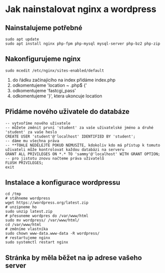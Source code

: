 # Jak nainstalovat nginx a wordpress
## Nainstalujeme potřebné
```
sudo apt update 
sudo apt install nginx php-fpm php-mysql mysql-server php-bz2 php-zip
```
## Nakonfigurujeme nginx
```
sudo mcedit /etc/nginx/sites-enabled/default
```
1. do řádku začínajícího na index přidáme index.php
2. odkomentujeme 'location ~ \.php$ {'
3. odkomentujeme 'fastcgi_pass'
4. odkomentujeme '}', ktera ukoncuje location

## Přidáme nového uživatele do databáze
```
-- vytvoříme nového uživatele
-- můžete změnit první 'student' za vaše uživatelské jméno a druhé 'student' za vaše heslo
CREATE USER 'student'@'localhost' IDENTIFIED BY 'student';
-- dáme mu všechna práva
-- **TOHLE NEDĚLEJTE POKUD NEMUSÍTE, kdokoliv kdo má přístup k tomuto uživateli může kontrolovat každou databázi na serveru
GRANT ALL PRIVILEGES ON *.* TO 'sammy'@'localhost' WITH GRANT OPTION;
-- pro jistotu znovu načteme práva uživatelů
FLUSH PRIVILEGES;
exit
```
## Instalace a konfigurace wordpressu
```
cd /tmp
# stáhneme wordpress
wget https://wordpress.org/latest.zip
# unzipneme ho
sudo unzip latest.zip
# přesuneme wordpres do /var/www/html
sudo mv wordpress/ /var/www/html/
cd /var/www/html
# změníme vlastníka
sudo chown www-data.www-data -R wordpress/
# restartujeme nginx
sudo systemctl restart nginx
```
## Stránka by měla běžet na ip adrese vašeho server

